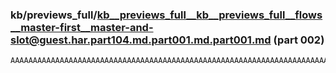 ### kb/previews_full/kb__previews_full__kb__previews_full__flows__master-first__master-and-slot@guest.har.part104.md.part001.md.part001.md (part 002)

```md
AAAAAAAAAAAAAAAAAAAAAAAAAAAAAAAAAAAAAAAAAAAAAAAAAAAAAAAAAAAAAAAAAAAAAAAAAAAAAAAAAAAAAAAAAAAAAAAAAAAAAAAAAAAAAAAAAAAAAAAAAAAAAAA
```

```
